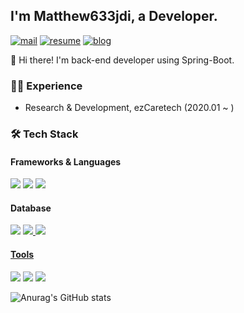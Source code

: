 <!-- Your title -->
## I'm Matthew633jdi, a Developer.
<!-- Your badges
You can use the website to generate badges: https://shields.io/
-->
[![mail](https://img.shields.io/badge/-Gmail-c14438?style=flat&logo=Gmail&logoColor=white)](mailto:matthew633jdi@gmail.com)
[![resume](https://img.shields.io/badge/Resume-47766a?style=round-square&logo=Notion)](https://matthew633jdi.notion.site/46595db103cb40cd9f3e83780a741f05?pvs=4)
[![blog](https://img.shields.io/badge/Blog-663399?style=round-square&logo=Gatsby)](https://matthew633jdi.github.io/)

👋 Hi there! I'm back-end developer using Spring-Boot.

### 👨‍💼 Experience
- Research & Development, ezCaretech (2020.01 ~ )

### 🛠 Tech Stack
#### Frameworks & Languages
<a href="https://java.com/ko/"><img src="https://img.shields.io/badge/Java-007396?style=flat-square&amp;logo=Java&amp;logoColor=white" /></a>
<a href="https://spring.io" target="_blank"><img src="https://img.shields.io/badge/Spring-3DDC84?style=flat-square&logo=Spring&logoColor=#6DB33F"/></a>
<a href="https://spring.io/projects/spring-boot" target="_blank"><img src="https://img.shields.io/badge/SpringBoot-3DDC84?style=flat-square&logo=Springboot&logoColor=#6DB33F"/></a>

#### Database
<a href="https://www.mysql.com/"><img src="https://img.shields.io/badge/Mysql-4479A1?style=flat-square&amp;logo=Mysql&amp;logoColor=white" /></a>
<a href="https://www.postgresql.org/"><img src="https://img.shields.io/badge/Postgresql-4169E1?style=flat-square&amp;logo=Postgresql&amp;logoColor=white" />
<a href="https://www.oracle.com/kr/database/"><img src="https://img.shields.io/badge/Oracle-F80000?style=flat-square&amp;logo=Oracle&amp;logoColor=white" />


#### Tools
<a href="https://git-scm.com/"><img src="https://img.shields.io/badge/Git-F05032?style=flat-square&amp;logo=Git&amp;logoColor=white" /></a>
<a href="https://www.jetbrains.com/idea/"><img src="https://img.shields.io/badge/IntelliJ-000000?style=flat-square&amp;logo=Intellijidea&amp;logoColor=white" /></a>
<a href="https://gradle.org/"><img src="https://img.shields.io/badge/Gradle-02303A?style=flat-square&amp;logo=Gradle&amp;logoColor=white" /></a>

![Anurag's GitHub stats](https://github-readme-stats.vercel.app/api?username=matthew633jdi&show_icons=true&theme=radical)
